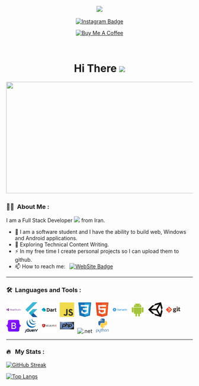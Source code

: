 
<p align="center"><img src="https://media.giphy.com/media/M9gbBd9nbDrOTu1Mqx/giphy.gif" width="100"/></p>
<p align="center">
<a href="https://www.instagram.com/hamid_programer_pro"><img src="https://img.shields.io/badge/Instagram-blueviolet?style=for-the-badge&logo=Instagram&logoColor=white" alt="Instagram Badge"></a>
</p>
<p align="center">
<a href="https://www.buymeacoffee.com/HamidMaster" target="_blank"><img src="https://cdn.buymeacoffee.com/buttons/default-orange.png" alt="Buy Me A Coffee" height="41" width="174"></a>
</p>
<p align="center"><img src="https://komarev.com/ghpvc/?username=hamidprogram&style=flat-square&color=blue" alt=""></p>

<h1 align="center">Hi There <img src="https://media.giphy.com/media/hvRJCLFzcasrR4ia7z/giphy.gif" width="40"></h1>

<p align="center"><img src="https://media.giphy.com/media/dWesBcTLavkZuG35MI/giphy.gif" width="600" height="300"  /></p>

### :woman_technologist: &nbsp;About Me :

I am a Full Stack Developer <img src="https://media.giphy.com/media/WUlplcMpOCEmTGBtBW/giphy.gif" width="30"> from Iran.

- 🔭 I am a software student and I have the ability to build web, Windows and Android applications.
- 🌱 Exploring Technical Content Writing.
- ⚡ In my free time I create personal projects so I can upload them to github.
- 📫 How to reach me: &nbsp; [![WebSite Badge](https://img.shields.io/badge/-hamidmaster.ir-blue?style=flat)](https://hamidmaster.ir)

---

### 🛠 &nbsp;Languages and Tools :

<p>
<img src="https://github.com/devicons/devicon/blob/master/icons/visualstudio/visualstudio-plain-wordmark.svg" title="visualstudio" alt="visualstudio" width="40" height="40"/>&nbsp;
<img src="https://github.com/devicons/devicon/blob/master/icons/flutter/flutter-original.svg" title="flutter" alt="flutter" width="40" height="40"/>&nbsp;
<img src="https://github.com/devicons/devicon/blob/master/icons/dart/dart-original-wordmark.svg" title="dart" alt="dart" width="40" height="40"/>&nbsp;
<img src="https://github.com/devicons/devicon/blob/master/icons/javascript/javascript-original.svg" title="javascript" alt="javascript UI" width="40" height="40"/>&nbsp;
<img src="https://github.com/devicons/devicon/blob/master/icons/css3/css3-original.svg" title="css3" alt="css3" width="40" height="40"/>&nbsp;
<img src="https://github.com/devicons/devicon/blob/master/icons/html5/html5-original.svg" title="html5" alt="html5 " width="40" height="40"/>&nbsp;
<img src="https://github.com/devicons/devicon/blob/master/icons/xamarin/xamarin-original-wordmark.svg"  title="xamarin" alt="xamarin" width="40" height="40"/>&nbsp;
<img src="https://github.com/devicons/devicon/blob/master/icons/android/android-original.svg" title="android" alt="android" width="40" height="40"/>&nbsp;
<img src="https://github.com/devicons/devicon/blob/master/icons/unity/unity-original.svg" title="unity" alt="unity" width="40" height="40"/>&nbsp;
<img src="https://github.com/devicons/devicon/blob/master/icons/git/git-original-wordmark.svg" title="git" alt="git" width="40" height="40"/>&nbsp;
<img src="https://github.com/devicons/devicon/blob/master/icons/bootstrap/bootstrap-original.svg" title="bootstrap"  alt="bootstrap" width="40" height="40"/>&nbsp;
<img src="https://github.com/devicons/devicon/blob/master/icons/jquery/jquery-original-wordmark.svg" title="jquery"  alt="jquery" width="40" height="40"/>&nbsp;
<img src="https://github.com/devicons/devicon/blob/master/icons/angularjs/angularjs-original-wordmark.svg" title="angularjs" alt="angularjs" width="40" height="40"/>&nbsp;
<img src="https://github.com/devicons/devicon/blob/master/icons/php/php-original.svg" title="php" alt="php" width="40" height="40"/>&nbsp;
<img src="https://www.vectorlogo.zone/logos/dotnet/dotnet-icon.svg" title=".net"  alt=".net" width="40" height="40"/>&nbsp;
<img src="https://github.com/devicons/devicon/blob/master/icons/python/python-original-wordmark.svg" title="python" **alt="python" width="40" height="40"/>&nbsp;
</p>

---

### 🔥 &nbsp; My Stats :
[![GitHub Streak](http://github-readme-streak-stats.herokuapp.com?user=hamidprogram&theme=dark&background=000000)](https://git.io/streak-stats)

[![Top Langs](https://github-readme-stats.vercel.app/api/top-langs/?username=hamidprogram&layout=compact&theme=vision-friendly-dark)](https://github.com/anuraghazra/github-readme-stats)
